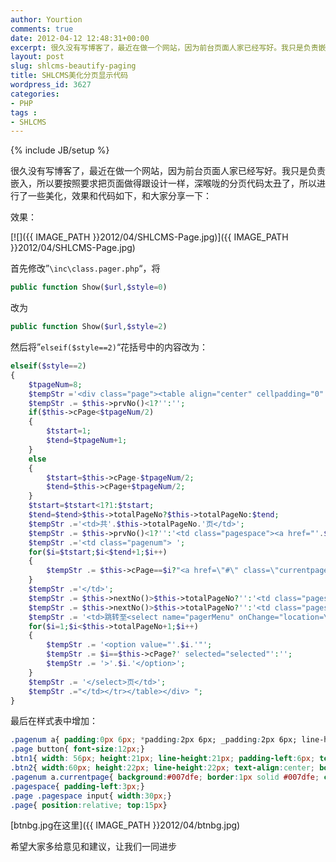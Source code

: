 ```yaml
---
author: Yourtion
comments: true
date: 2012-04-12 12:48:31+00:00
excerpt: 很久没有写博客了，最近在做一个网站，因为前台页面人家已经写好。我只是负责嵌入，所以要按照要求把页面做得跟设计一样，深喉咙的分页代码太丑了，所以进行了一些美化，效果和代码如下，和大家分享
layout: post
slug: shlcms-beautify-paging
title: SHLCMS美化分页显示代码
wordpress_id: 3627
categories:
- PHP
tags :
- SHLCMS
---
```

{% include JB/setup %}

很久没有写博客了，最近在做一个网站，因为前台页面人家已经写好。我只是负责嵌入，所以要按照要求把页面做得跟设计一样，深喉咙的分页代码太丑了，所以进行了一些美化，效果和代码如下，和大家分享一下：

效果：

[![]({{ IMAGE_PATH }}2012/04/SHLCMS-Page.jpg)]({{ IMAGE_PATH }}2012/04/SHLCMS-Page.jpg)

首先修改”```\inc\class.pager.php```“，将

```php
public function Show($url,$style=0)
```

改为

```php
public function Show($url,$style=2)
```

然后将”```elseif($style==2)```“花括号中的内容改为：

```php
elseif($style==2)
{
	$tpageNum=8;
	$tempStr ='<div class="page"><table align="center" cellpadding="0" cellspacing="0" border="0"><tr>';
	$tempStr .=	$this->prvNo()<1?'':'';
	if($this->cPage<$tpageNum/2)
	{
		$tstart=1;
		$tend=$tpageNum+1;
	}
	else 
	{
		$tstart=$this->cPage-$tpageNum/2;
		$tend=$this->cPage+$tpageNum/2;	
	}
	$tstart=$tstart<1?1:$tstart;
	$tend=$tend>$this->totalPageNo?$this->totalPageNo:$tend;
	$tempStr .='<td>共'.$this->totalPageNo.'页</td>';
	$tempStr .=	$this->prvNo()<1?'':'<td class="pagespace"><a href="'.$this->rootpath.$url.$this->prvNo().$this->anchor.'"><button class="btn1">前一页</button></a></td>';
	$tempStr .='<td class="pagenum"> ';
	for($i=$tstart;$i<$tend+1;$i++)
	{
		$tempStr .= $this->cPage==$i?"<a href=\"#\" class=\"currentpage\"> $i </a>":' <a href="'.$this->rootpath.$url.$i.'">'.$i.$this->anchor.'</a> ';
	}
	$tempStr .='</td>';
	$tempStr .=	$this->nextNo()>$this->totalPageNo?'':'<td class="pagespace"><a href="'.$url.$this->nextNo().$this->anchor.'"><button class="btn1">下一页</button></a></td>';
	$tempStr .=	$this->nextNo()>$this->totalPageNo?'':'<td class="pagespace"><button class="btn1"> <a href="'.$this->rootpath.$url.$this->lastNo().$this->anchor.'">最后页</a></button></td>';
	$tempStr .= '<td>跳转至<select name="pagerMenu" onChange="location=\''.$this->rootpath.$url.'\'+this.options[this.selectedIndex].value+\''.$this->anchor.'\'";>';
	for($i=1;$i<$this->totalPageNo+1;$i++)
	{
		$tempStr .= '<option value="'.$i.'"';
		$tempStr .= $i==$this->cPage?' selected="selected"':'';
		$tempStr .= '>'.$i.'</option>';
	}
	$tempStr .= '</select>页</td>';
	$tempStr .="</td></tr></table></div> ";
}
```

最后在样式表中增加：

```css
.pagenum a{ padding:0px 6px; *padding:2px 6px; _padding:2px 6px; line-height:21px; margin:0px 2px; background:#fff; border:1px solid #e4e4e4;}
.page button{ font-size:12px;}
.btn1{ width: 56px; height:21px; line-height:21px; padding-left:6px; text-align:left; border:none; background:url(../images/btnbg.jpg) left -104px no-repeat;}
.btn2{ width:60px; height:22px; line-height:22px; text-align:center; border:none; background:url(../images/btnbg.jpg) -56px -104px no-repeat;}
.pagenum a.currentpage{ background:#007dfe; border:1px solid #007dfe; color:#fff; font-weight:bold;}
.pagespace{ padding-left:3px;}
.page .pagespace input{ width:30px;}
.page{ position:relative; top:15px}
```

[btnbg.jpg在这里]({{ IMAGE_PATH }}2012/04/btnbg.jpg)

希望大家多给意见和建议，让我们一同进步
